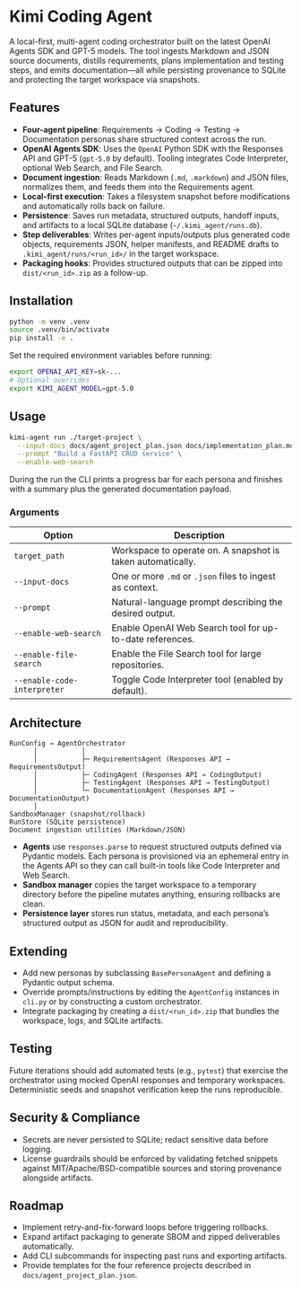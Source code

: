 # Kimi Coding Agent

A local-first, multi-agent coding orchestrator built on the latest OpenAI Agents SDK and GPT-5 models. The tool ingests Markdown and JSON source documents, distills requirements, plans implementation and testing steps, and emits documentation—all while persisting provenance to SQLite and protecting the target workspace via snapshots.

## Features

- **Four-agent pipeline**: Requirements → Coding → Testing → Documentation personas share structured context across the run.
- **OpenAI Agents SDK**: Uses the `OpenAI` Python SDK with the Responses API and GPT-5 (`gpt-5.0` by default). Tooling integrates Code Interpreter, optional Web Search, and File Search.
- **Document ingestion**: Reads Markdown (`.md`, `.markdown`) and JSON files, normalizes them, and feeds them into the Requirements agent.
- **Local-first execution**: Takes a filesystem snapshot before modifications and automatically rolls back on failure.
- **Persistence**: Saves run metadata, structured outputs, handoff inputs, and artifacts to a local SQLite database (`~/.kimi_agent/runs.db`).
- **Step deliverables**: Writes per-agent inputs/outputs plus generated code objects, requirements JSON, helper manifests, and README drafts to `.kimi_agent/runs/<run_id>/` in the target workspace.
- **Packaging hooks**: Provides structured outputs that can be zipped into `dist/<run_id>.zip` as a follow-up.

## Installation

```bash
python -m venv .venv
source .venv/bin/activate
pip install -e .
```

Set the required environment variables before running:

```bash
export OPENAI_API_KEY=sk-...
# Optional overrides
export KIMI_AGENT_MODEL=gpt-5.0
```

## Usage

```bash
kimi-agent run ./target-project \
  --input-docs docs/agent_project_plan.json docs/implementation_plan.md \
  --prompt "Build a FastAPI CRUD service" \
  --enable-web-search
```

During the run the CLI prints a progress bar for each persona and finishes with a summary plus the generated documentation payload.

### Arguments

| Option | Description |
| ------ | ----------- |
| `target_path` | Workspace to operate on. A snapshot is taken automatically. |
| `--input-docs` | One or more `.md` or `.json` files to ingest as context. |
| `--prompt` | Natural-language prompt describing the desired output. |
| `--enable-web-search` | Enable OpenAI Web Search tool for up-to-date references. |
| `--enable-file-search` | Enable the File Search tool for large repositories. |
| `--enable-code-interpreter` | Toggle Code Interpreter tool (enabled by default). |

## Architecture

```
RunConfig → AgentOrchestrator
      │           │
      │           ├─ RequirementsAgent (Responses API → RequirementsOutput)
      │           ├─ CodingAgent (Responses API → CodingOutput)
      │           ├─ TestingAgent (Responses API → TestingOutput)
      │           └─ DocumentationAgent (Responses API → DocumentationOutput)
      │
SandboxManager (snapshot/rollback)
RunStore (SQLite persistence)
Document ingestion utilities (Markdown/JSON)
```

- **Agents** use `responses.parse` to request structured outputs defined via Pydantic models. Each persona is provisioned via an ephemeral entry in the Agents API so they can call built-in tools like Code Interpreter and Web Search.
- **Sandbox manager** copies the target workspace to a temporary directory before the pipeline mutates anything, ensuring rollbacks are clean.
- **Persistence layer** stores run status, metadata, and each persona’s structured output as JSON for audit and reproducibility.

## Extending

- Add new personas by subclassing `BasePersonaAgent` and defining a Pydantic output schema.
- Override prompts/instructions by editing the `AgentConfig` instances in `cli.py` or by constructing a custom orchestrator.
- Integrate packaging by creating a `dist/<run_id>.zip` that bundles the workspace, logs, and SQLite artifacts.

## Testing

Future iterations should add automated tests (e.g., `pytest`) that exercise the orchestrator using mocked OpenAI responses and temporary workspaces. Deterministic seeds and snapshot verification keep the runs reproducible.

## Security & Compliance

- Secrets are never persisted to SQLite; redact sensitive data before logging.
- License guardrails should be enforced by validating fetched snippets against MIT/Apache/BSD-compatible sources and storing provenance alongside artifacts.

## Roadmap

- Implement retry-and-fix-forward loops before triggering rollbacks.
- Expand artifact packaging to generate SBOM and zipped deliverables automatically.
- Add CLI subcommands for inspecting past runs and exporting artifacts.
- Provide templates for the four reference projects described in `docs/agent_project_plan.json`.
